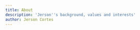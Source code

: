 ```yaml
---
title: About
description: 'Jerson''s background, values and interests'
author: Jerson Cortes 
---
```

